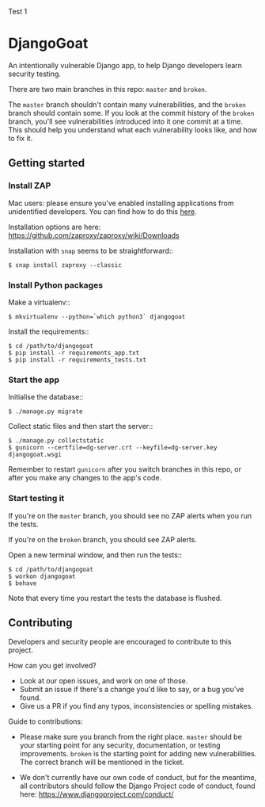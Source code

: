 Test 1
# DjangoGoat

An intentionally vulnerable Django app, to help Django developers learn
security testing.

There are two main branches in this repo: `master` and `broken`.

The `master` branch shouldn't contain many vulnerabilities, and the `broken`
branch should contain some. If you look at the commit history of the `broken`
branch, you'll see vulnerabilities introduced into it one commit at a time.
This should help you understand what each vulnerability looks like, and how to
fix it.


## Getting started

### Install ZAP

Mac users: please ensure you've enabled installing applications from
unidentified developers. You can find how to do this [here](https://www.mcvsd.org/tips/powerteacher/osx_unidentified_developers.html).

Installation options are here:
https://github.com/zaproxy/zaproxy/wiki/Downloads

Installation with `snap` seems to be straightforward::

    $ snap install zaproxy --classic

### Install Python packages

Make a virtualenv::

    $ mkvirtualenv --python=`which python3` djangogoat

Install the requirements::

    $ cd /path/to/djangogoat
    $ pip install -r requirements_app.txt
    $ pip install -r requirements_tests.txt

### Start the app

Initialise the database::

    $ ./manage.py migrate

Collect static files and then start the server::

    $ ./manage.py collectstatic
    $ gunicorn --certfile=dg-server.crt --keyfile=dg-server.key djangogoat.wsgi

Remember to restart `gunicorn` after you switch branches in this repo, or after
you make any changes to the app's code.

### Start testing it

If you're on the `master` branch, you should see no ZAP alerts when you run the
tests.

If you're on the `broken` branch, you should see ZAP alerts.

Open a new terminal window, and then run the tests::

    $ cd /path/to/djangogoat
    $ workon djangogoat
    $ behave

Note that every time you restart the tests the database is flushed.


## Contributing

Developers and security people are encouraged to contribute to this project.

How can you get involved?
 - Look at our open issues, and work on one of those.
 - Submit an issue if there's a change you'd like to say, or a bug you've found.
 - Give us a PR if you find any typos, inconsistencies or spelling mistakes.

Guide to contributions:
 - Please make sure you branch from the right place. `master` should be your
   starting point for any security, documentation, or testing improvements.
   `broken` is the starting point for adding new vulnerabilities.
   The correct branch will be mentioned in the ticket.

 - We don't currently have our own code of conduct, but for the meantime, all
   contributors should follow the Django Project code of conduct, found here:
   https://www.djangoproject.com/conduct/
